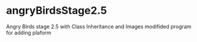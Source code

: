 # angryBirdsStage2.5
Angry Birds stage 2.5 with Class Inheritance and Images
modifided program for adding plaform